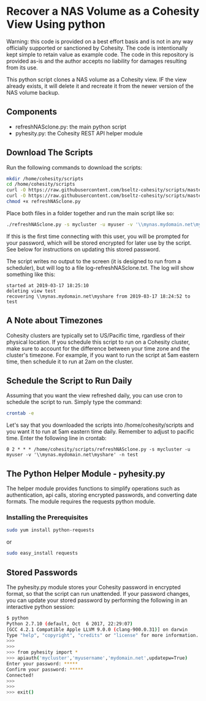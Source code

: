 # Recover a NAS Volume as a Cohesity View Using python

Warning: this code is provided on a best effort basis and is not in any way officially supported or sanctioned by Cohesity. The code is intentionally kept simple to retain value as example code. The code in this repository is provided as-is and the author accepts no liability for damages resulting from its use.

This python script clones a NAS volume as a Cohesity view. IF the view already exists, it will delete it and recreate it from the newer version of the NAS volume backup.

## Components

* refreshNASclone.py: the main python script
* pyhesity.py: the Cohesity REST API helper module

## Download The Scripts

Run the following commands to download the scripts:

```bash
mkdir /home/cohesity/scripts
cd /home/cohesity/scripts
curl -O https://raw.githubusercontent.com/bseltz-cohesity/scripts/master/python/refreshNASclone/refreshNASclone.py
curl -O https://raw.githubusercontent.com/bseltz-cohesity/scripts/master/python/refreshNASclone/pyhesity.py
chmod +x refreshNASclone.py
```

Place both files in a folder together and run the main script like so:

```bash
./refreshNASclone.py -s mycluster -u myuser -v '\\mynas.mydomain.net\myshare' -n test
```

If this is the first time connecting with this user, you will be prompted for your password, which will be stored encrypted for later use by the script. See below for instructions on updating this stored password.

The script writes no output to the screen (it is designed to run from a scheduler), but will log to a file log-refreshNASclone.txt. The log will show something like this:

```text
started at 2019-03-17 18:25:10
deleting view test
recovering \\mynas.mydomain.net\myshare from 2019-03-17 18:24:52 to test
```

## A Note about Timezones

Cohesity clusters are typically set to US/Pacific time, rgardless of their physical location. If you schedule this script to run on a Cohesity cluster, make sure to account for the difference between your time zone and the cluster's timezone. For example, if you want to run the script at 5am eastern time, then schedule it to run at 2am on the cluster.

## Schedule the Script to Run Daily

Assuming that you want the view refreshed daily, you can use cron to schedule the script to run. Simply type the command:

```bash
crontab -e
```

Let's say that you downloaded the scripts into /home/cohesity/scripts and you want it to run at 5am eastern time daily. Remember to adjust to pacific time. Enter the following line in crontab:

```text
0 2 * * * /home/cohesity/scripts/refreshNASclone.py -s mycluster -u myuser -v '\\mynas.mydomain.net\myshare' -n test
```

## The Python Helper Module - pyhesity.py

The helper module provides functions to simplify operations such as authentication, api calls, storing encrypted passwords, and converting date formats. The module requires the requests python module.

### Installing the Prerequisites

```bash
sudo yum install python-requests
```

or

```bash
sudo easy_install requests
```

## Stored Passwords

The pyhesity.py module stores your Cohesity password in encrypted format, so that the script can run unattended. If your password changes, you can update your stored password by performing the following in an interactive python session:

```bash
$ python
Python 2.7.10 (default, Oct  6 2017, 22:29:07)
[GCC 4.2.1 Compatible Apple LLVM 9.0.0 (clang-900.0.31)] on darwin
Type "help", "copyright", "credits" or "license" for more information.
>>>
>>>
>>> from pyhesity import *
>>> apiauth('mycluster','myusername','mydomain.net',updatepw=True)
Enter your password: *****
Confirm your password: *****
Connected!
>>>
>>>
>>> exit()
```
